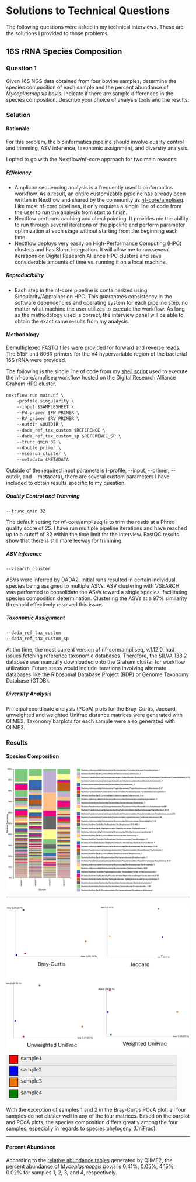 # Solutions to Technical Questions

The following questions were asked in my technical interviews. These are the solutions I provided to those problems.


## 16S rRNA Species Composition 

### Question 1

Given 16S NGS data obtained from four bovine samples, determine the species composition of each sample and the percent abundance of *Mycoplasmopsis bovis.* Indicate if there are sample differences in the species composition. Describe your choice of analysis tools and the results.

### Solution

#### Rationale

For this problem, the bioinformatics pipeline should involve quality control and trimming, ASV inference, taxonomic assignment, and diversity analysis.

I opted to go with the Nextflow/nf-core approach for two main reasons:

##### Efficiency
- Amplicon sequencing analysis is a frequently used bioinformatics workflow. As a result, an entire customizable pipleine has already been written in Nextflow and shared by the community as [nf-core/ampliseq](https://github.com/nf-core/ampliseq). Like most nf-core pipelines, it only requires a single line of code from the user to run the analysis from start to finish.
- Nextflow performs caching and checkpointing. It provides me the ability to run through several iterations of the pipeline and perform parameter optimization at each stage without starting from the beginning each time.
- Nextflow deploys very easily on High-Performance Computing (HPC) clusters and has Slurm integration. It will allow me to run several iterations on Digital Research Alliance HPC clusters and save considerable amounts of time vs. running it on a local machine.

##### Reproducibility
- Each step in the nf-core pipeline is containerized using Singularity/Apptainer on HPC. This guarantees consistency in the software dependencies and operating system for each pipeline step, no matter what machine the user utilizes to execute the workflow. As long as the methodology used is correct, the interview panel will be able to obtain the exact same results from my analysis. 

#### Methodology
Demultiplexed FASTQ files were provided for forward and reverse reads. The 515F and 806R primers for the V4 hypervariable region of the bacterial 16S rRNA were provided.

The following is the single line of code from my [shell script](question1/script.sh) used to execute the nf-core/ampliseq workflow hosted on the Digital Research Alliance Graham HPC cluster.

```
nextflow run main.nf \ 
	-profile singularity \ 
	--input $SAMPLESHEET \ 
	--FW_primer $FW_PRIMER \ 
	--RV_primer $RV_PRIMER \ 
	--outdir $OUTDIR \ 
	--dada_ref_tax_custom $REFERENCE \ 
	--dada_ref_tax_custom_sp $REFERENCE_SP \ 
	--trunc_qmin 32 \ 
	--double_primer \ 
	--vsearch_cluster \ 
	--metadata $METADATA 
```

Outside of the required input parameters (-profile, --input, --primer, --outdir, and --metadata), there are several custom parameters I have included to obtain results specific to my question.

##### Quality Control and Trimming

```
--trunc_qmin 32
```

The default setting for nf-core/ampliseq is to trim the reads at a Phred quality score of 25. I have run multiple pipeline iterations and have reached up to a cutoff of 32 within the time limit for the interview. FastQC results show that there is still more leeway for trimming.



##### ASV Inference

```
--vsearch_cluster
```

ASVs were inferred by DADA2. Initial runs resulted in certain individual species being assigned to multiple ASVs. ASV clustering with VSEARCH was performed to consolidate the ASVs toward a single species, facilitating species composition determination. Clustering the ASVs at a 97% similarity threshold effectively resolved this issue.


##### Taxonomic Assignment

```
--dada_ref_tax_custom
--dada_ref_tax_custom_sp 
```

At the time, the most current version of nf-core/ampliseq, v.1.12.0, had issues fetching reference taxonomic databases. Therefore, the SILVA 138.2 database was manually downloaded onto the Graham cluster for workflow utilization. Future steps would include iterations involving alternate databases like the Ribosomal Database Project (RDP) or Genome Taxonomy Database (GTDB).



##### Diversity Analysis

Principal coordinate analysis (PCoA) plots for the Bray-Curtis, Jaccard, unweighted and weighted Unifrac distance matrices were generated with QIIME2. Taxonomy barplots for each sample were also generated with QIIME2.


### Results

#### Species Composition

![](assets/images/q1_species_composition_barplot.png)


****
![](assets/images/q1_pcoa.png)

![](assets/images/q1_sample_colours.png)


With the exception of samples 1 and 2 in the Bray-Curtis PCoA plot, all four samples do not cluster well in any of the four matrices. Based on the barplot and PCoA plots, the species composition differs greatly among the four samples, especially in regards to species phylogeny (UniFrac).

****
#### Percent Abundance

According to the [relative abundance tables](question1/rel_abundance_tables/) generated by QIIME2, the percent abundance of *Mycoplasmopsis bovis* is 0.41%, 0.05%, 4.15%, 0.02% for samples 1, 2, 3, and 4, respectively.
